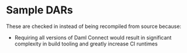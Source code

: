 Sample DARs
===========

These are checked in instead of being recompiled from source because:

* Requiring all versions of Daml Connect would result in significant complexity
  in build tooling and greatly increase CI runtimes
